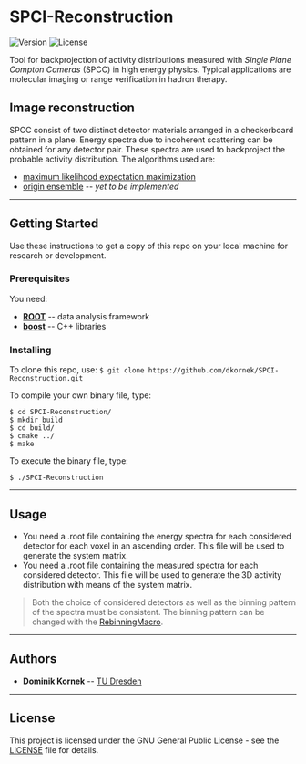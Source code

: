# SPCI-Reconstruction

![Version](https://img.shields.io/github/tag/dkornek/SPCI-Reconstruction.svg?style=flat-square) ![License](https://img.shields.io/github/license/dkornek/SPCI-Reconstruction.svg?style=flat-square)

Tool for backprojection of activity distributions measured with *Single Plane Compton Cameras* (SPCC) in high energy physics. Typical applications are molecular imaging or range verification in hadron therapy.

## Image reconstruction
SPCC consist of two distinct detector materials arranged in a checkerboard pattern in a plane. Energy spectra due to incoherent scattering can be obtained for any detector pair. These spectra are used to backproject the probable activity distribution. The algorithms used are:
* [maximum likelihood expectation maximization](https://en.wikipedia.org/wiki/Expectation%E2%80%93maximization_algorithm)
* [origin ensemble](https://www.ncbi.nlm.nih.gov/pmc/articles/PMC2590772/) -- *yet to be implemented*

---

## Getting Started
Use these instructions to get a copy of this repo on your local machine for research or development.

### Prerequisites
You need:
* [**ROOT**](https://root.cern.ch/root/html534/guides/users-guide/InstallandBuild.html) -- data analysis framework
* [**boost**](https://www.boost.org/doc/libs/1_66_0/more/getting_started/unix-variants.html) -- C++ libraries


### Installing
To clone this repo, use: `$ git clone https://github.com/dkornek/SPCI-Reconstruction.git`

To compile your own binary file, type:
```
$ cd SPCI-Reconstruction/
$ mkdir build
$ cd build/
$ cmake ../
$ make
```

To execute the binary file, type:
```
$ ./SPCI-Reconstruction
```

---

## Usage
* You need a .root file containing the energy spectra for each considered detector for each voxel in an ascending order. This file will be used to generate the system matrix.
* You need a .root file containing the measured spectra for each considered detector. This file will be used to generate the 3D activity distribution with means of the system matrix.
> Both the choice of considered detectors as well as the binning pattern of the spectra must be consistent. The binning pattern can be changed with the [RebinningMacro](macros/RebinningMacro.cpp).

---

## Authors
* **Dominik Kornek** -- [TU Dresden](https://tu-dresden.de/)

---

## License
This project is licensed under the GNU General Public License - see the [LICENSE](LICENSE) file for details.
